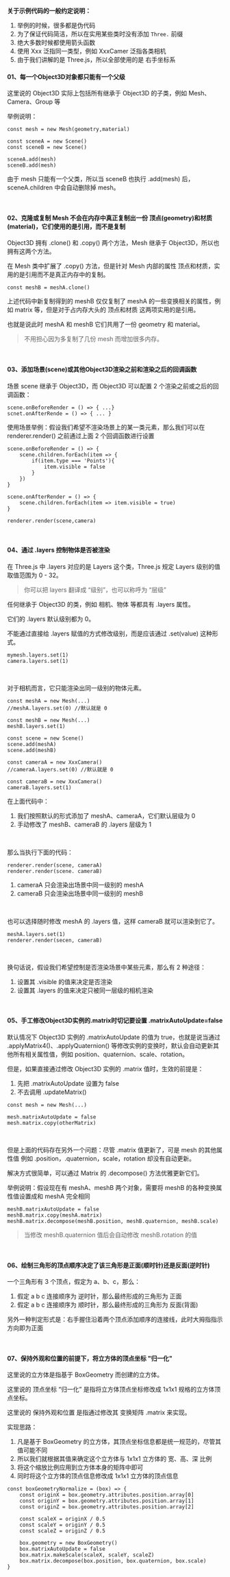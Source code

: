 **关于示例代码的一般约定说明：**

1. 举例的时候，很多都是伪代码
2. 为了保证代码简洁，所以在实用某些类时没有添加 `Three.` 前缀
3. 绝大多数时候都使用箭头函数
4. 使用 Xxx 泛指同一类型，例如 XxxCamer 泛指各类相机
5. 由于我们讲解的是 Three.js，所以全部使用的是 右手坐标系


#### 01、每一个Object3D对象都只能有一个父级

这里说的 Object3D 实际上包括所有继承于 Object3D 的子类，例如 Mesh、Camera、Group 等

举例说明：

```
const mesh = new Mesh(geometry,material)

const sceneA = new Scene()
const sceneB = new Scene()

sceneA.add(mesh)
sceneB.add(mesh)
```

由于 mesh 只能有一个父类，所以当 sceneB 也执行 .add(mesh) 后，sceneA.children 中会自动删除掉 mesh。



<br>

#### 02、克隆或复制 Mesh 不会在内存中真正复制出一份 顶点(geometry)和材质(material)，它们使用的是引用，而不是复制

Object3D 拥有 .clone() 和 .copy() 两个方法，Mesh 继承于 Object3D，所以也拥有这两个方法。

在 Mesh 类中扩展了 .copy() 方法，但是针对 Mesh 内部的属性 顶点和材质，实用的是引用而不是真正内存中的复制。

```
const meshB = meshA.clone()
```

上述代码中新复制得到的 meshB 仅仅复制了 meshA 的一些变换相关的属性，例如 matrix 等，但是对于占内存大头的 顶点和材质 这两项实用的是引用。

也就是说此时 meshA 和 meshB 它们共用了一份 geometry 和 material。

> 不用担心因为多复制了几份 mesh 而增加很多内存。



<br>

#### 03、添加场景(scene)或其他Object3D渲染之前和渲染之后的回调函数

场景 scene 继承于 Object3D，而 Object3D 可以配置 2 个渲染之前或之后的回调函数：

```
scene.onBeforeRender = () => { ...}
scnet.onAfterRende = () => { ... }
```

使用场景举例：假设我们希望不渲染场景上的某一类元素，那么我们可以在 renderer.render() 之前通过上面 2 个回调函数进行设置

```
scene.onBeforeRender = () => {
    scene.children.forEach(item => {
        if(item.type === 'Points'){
            item.visible = false
        }
    })
}

scene.onAfterRender = () => {
    scene.children.forEach(item => item.visible = true)
}

renderer.render(scene,camera)
```



<br>

#### 04、通过 .layers 控制物体是否被渲染

在 Three.js 中 .layers 对应的是 Layers 这个类，Three.js 规定 Layers 级别的值取值范围为 0 - 32。

> 你可以把 layers 翻译成 “级别”，也可以称呼为 “层级”

任何继承于 Object3D 的类，例如 相机、物体 等都具有 .layers 属性。

它们的 .layers 默认级别都为 0。

不能通过直接给 .layers 赋值的方式修改级别，而是应该通过 .set(value) 这种形式。

```
mymesh.layers.set(1)
camera.layers.set(1)
```



<br>

对于相机而言，它只能渲染出同一级别的物体元素。

```
const meshA = new Mesh(...)
//meshA.layers.set(0) //默认就是 0

const meshB = new Mesh(...)
meshB.layers.set(1)

const scene = new Scene()
scene.add(meshA)
scene.add(meshB)

const cameraA = new XxxCamera()
//cameraA.layers.set(0) //默认就是 0

const cameraB = new XxxCamera()
cameraB.layers.set(1)
```

在上面代码中：

1. 我们按照默认的形式添加了 meshA、cameraA，它们默认层级为 0
2. 手动修改了  meshB、cameraB 的 .layers 层级为 1

<br>

那么当执行下面的代码：

```
renderer.render(scene, cameraA)
renderer.render(scene. cameraB)
```

1. cameraA 只会渲染出场景中同一级别的 meshA
2. cameraB 只会渲染出场景中同一级别的 meshB



<br>

也可以选择随时修改 meshA 的 .layers 值，这样 cameraB 就可以渲染到它了。

```
meshA.layers.set(1)
renderer.render(secen, cameraB)
```



<br>

换句话说，假设我们希望控制是否渲染场景中某些元素，那么有 2 种途径：

1. 设置其 .visible 的值来决定是否渲染
2. 设置其 .layers 的值来决定只被同一层级的相机渲染



<br>

#### 05、手工修改Object3D实例的.matrix时切记要设置 .matrixAutoUpdate=false

默认情况下 Object3D 实例的 .matrixAutoUpdate 的值为 true，也就是说当通过 .applyMatrix4()、.applyQuaternion() 等修改实例的变换时，默认会自动更新其他所有相关属性值，例如 position、quaternion、scale、rotation。

但是，如果直接通过修改 Object3D 实例的 .matrix 值时，生效的前提是：

1. 先把 .matrixAutoUpdate 设置为 false
2. 不去调用 .updateMatrix()

```
const mesh = new Mesh(...)

mesh.matrixAutoUpdate = false
mesh.matrix.copy(otherMatrix)
```



<br>

但是上面的代码存在另外一个问题：尽管 .matrix 值更新了，可是 mesh 的其他属性值 例如 .position，.quaternion，scale，rotation 却没有自动更新。

解决方式很简单，可以通过 Matrix 的 .decompose() 方法优雅更新它们。

举例说明：假设现在有 meshA、meshB 两个对象，需要将 meshB 的各种变换属性值设置成和 meshA 完全相同

```
meshB.matrixAutoUpdate = false
meshB.matrix.copy(meshA.matrix)
meshB.matrix.decompose(meshB.position, meshB.quaternion, meshB.scale)
```

> 当修改 meshB.quaternion 值后会自动修改 meshB.rotation 的值



<br>

#### 06、绘制三角形的顶点顺序决定了该三角形是正面(顺时针)还是反面(逆时针)

一个三角形有 3 个顶点，假定为 a、b、c，那么：

1. 假定 a b c 连接顺序为 逆时针，那么最终形成的三角形为 正面
2. 假定 a b c 连接顺序为 顺时针，那么最终形成的三角形为 反面(背面)

另外一种判定形式是：右手握住沿着两个顶点添加顺序的连接线，此时大拇指指示方向即为正面



<br>

#### 07、保持外观和位置的前提下，将立方体的顶点坐标 "归一化"

这里说的立方体是指基于 BoxGeometry 而创建的立方体。

这里说的 顶点坐标 “归一化” 是指将立方体顶点坐标修改成 1x1x1 规格的立方体顶点坐标。

这里说的 保持外观和位置 是指通过修改其 变换矩阵 .matrix 来实现。

实现思路：

1. 凡是基于 BoxGeometry 的立方体，其顶点坐标信息都是统一规范的，尽管其值可能不同
2. 所以我们就根据其值来确定这个立方体与 1x1x1 立方体的 宽、高、深 比例
3. 将这个缩放比例应用到立方体本身的矩阵中即可
4. 同时将这个立方体的顶点信息修改成 1x1x1 立方体的顶点信息

```
const boxGeometryNormalize = (box) => {
    const originX = box.geometry.attributes.position.array[0]
    const originY = box.geometry.attributes.position.array[1]
    const originZ = box.geometry.attributes.position.array[2]

    const scaleX = originX / 0.5
    const scaleY = originY / 0.5
    const scaleZ = originZ / 0.5
    
    box.geometry = new BoxGeometry()
    box.matrixAutoUpdate = false
    box.matrix.makeScale(scaleX, scaleY, scaleZ)
    box.matrix.decompose(box.position, box.quaternion, box.scale)
}
```



<br>



